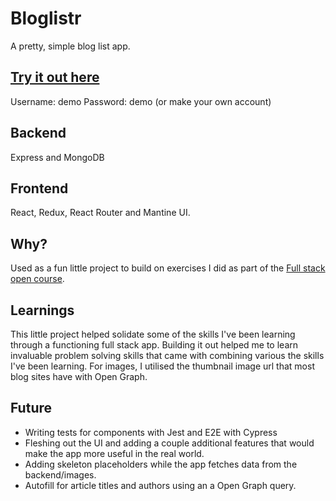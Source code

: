 # Bloglistr

A pretty, simple blog list app.

## [Try it out here](https://bloglistr.herokuapp.com/)
Username: demo
Password: demo
(or make your own account)

## Backend
Express and MongoDB   

## Frontend
 React, Redux, React Router and Mantine UI.

 ## Why?

Used as a fun little project to build on exercises I did as part of the [Full stack open course](https://fullstackopen.com/). 

## Learnings 

This little project helped solidate some of the skills I've been learning through a functioning full stack app. Building it out helped me to learn invaluable problem solving skills that came with combining various the skills I've been learning. For images, I utilised the thumbnail image url that most blog sites have with Open Graph.

## Future

- Writing tests for components with Jest and E2E with Cypress 
- Fleshing out the UI and adding a couple additional features that would make the app more useful in the real world.
- Adding skeleton placeholders while the app fetches data from the backend/images.
- Autofill for article titles and authors using an a Open Graph query. 